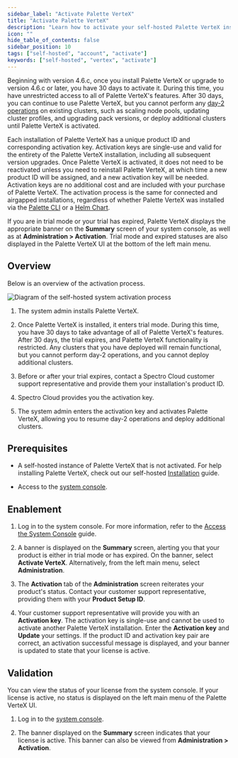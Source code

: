```yaml
---
sidebar_label: "Activate Palette VerteX"
title: "Activate Palette VerteX"
description: "Learn how to activate your self-hosted Palette VerteX installation"
icon: ""
hide_table_of_contents: false
sidebar_position: 10
tags: ["self-hosted", "account", "activate"]
keywords: ["self-hosted", "vertex", "activate"]
---
```


Beginning with version 4.6.c, once you install Palette VerteX or upgrade to version 4.6.c or later, you have 30 days to activate it. During this time, you have unrestricted access to all of Palette VerteX's features. After 30 days, you can continue to use Palette VerteX, but you cannot perform any [day-2 operations](../../clusters/cluster-management/cluster-management.md) on existing clusters, such as scaling node pools, updating cluster profiles, and upgrading pack versions, or deploy additional clusters until Palette VerteX is activated. 

Each installation of Palette VerteX has a unique product ID and corresponding activation key. Activation keys are single-use and valid for the entirety of the Palette VerteX installation, including all subsequent version upgrades. Once Palette VerteX is activated, it does not need to be reactivated unless you need to reinstall Palette VerteX, at which time a new product ID will be assigned, and a new activation key will be needed. Activation keys are no additional cost and are included with your purchase of Palette VerteX. The activation process is the same for connected and airgapped installations, regardless of whether Palette VerteX was installed via the [Palette CLI](../../automation/palette-cli/palette-cli.md) or a [Helm Chart](../install-palette-vertex/install-on-kubernetes/install-on-kubernetes.md).

If you are in trial mode or your trial has expired, Palette VerteX displays the appropriate banner on the **Summary** screen of your system console, as well as at **Administration > Activation**. Trial mode and expired statuses are also displayed in the Palette VerteX UI at the bottom of the left main menu. 

## Overview

Below is an overview of the activation process.

![Diagram of the self-hosted system activation process](/enterprise-version_activate-installation_system-activation-diagram.webp)

1. The system admin installs Palette VerteX.
   
2. Once Palette VerteX is installed, it enters trial mode. During this time, you have 30 days to take advantage of all of Palette VerteX's features. After 30 days, the trial expires, and Palette VerteX functionality is restricted. Any clusters that you have deployed will remain functional, but you cannot perform day-2 operations, and you cannot deploy additional clusters.

3. Before or after your trial expires, contact a Spectro Cloud customer support representative and provide them your installation's product ID.

4. Spectro Cloud provides you the activation key.

5. The system admin enters the activation key and activates Palette VerteX, allowing you to resume day-2 operations and deploy additional clusters.

## Prerequisites

- A self-hosted instance of Palette VerteX that is not activated. For help installing Palette VerteX, check out our self-hosted [Installation](../install-palette-vertex/install-palette-vertex.md) guide.

- Access to the [system console](../system-management/system-management.md#access-the-system-console).

## Enablement

1. Log in to the system console. For more information, refer to the [Access the System Console](../system-management/system-management.md#access-the-system-console) guide.

2. A banner is displayed on the **Summary** screen, alerting you that your product is either in trial mode or has expired. On the banner, select **Activate VerteX**. Alternatively, from the left main menu, select **Administration**. 

3. The **Activation** tab of the **Administration** screen reiterates your product's status. Contact your customer support representative, providing them with your **Product Setup ID**.
   
4. Your customer support representative will provide you with an **Activation key**. The activation key is single-use and cannot be used to activate another Palette VerteX installation. Enter the **Activation key** and **Update** your settings. If the product ID and activation key pair are correct, an activation successful message is displayed, and your banner is updated to state that your license is active. 

## Validation

You can view the status of your license from the system console. If your license is active, no status is displayed on the left main menu of the Palette VerteX UI.

1. Log in to the [system console](../system-management/system-management.md#access-the-system-console).

2. The banner displayed on the **Summary** screen indicates that your license is active. This banner can also be viewed from **Administration > Activation**.

